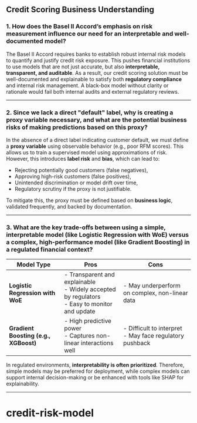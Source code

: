 ## Credit Scoring Business Understanding

### 1. How does the Basel II Accord’s emphasis on risk measurement influence our need for an interpretable and well-documented model?

The Basel II Accord requires banks to establish robust internal risk models to quantify and justify credit risk exposure. This pushes financial institutions to use models that are not just accurate, but also **interpretable, transparent, and auditable**. As a result, our credit scoring solution must be well-documented and explainable to satisfy both **regulatory compliance** and internal risk management. A black-box model without clarity or rationale would fail both internal audits and external regulatory reviews.

---

### 2. Since we lack a direct "default" label, why is creating a proxy variable necessary, and what are the potential business risks of making predictions based on this proxy?

In the absence of a direct label indicating customer default, we must define a **proxy variable** using observable behavior (e.g., poor RFM scores). This allows us to train a supervised model using approximations of risk. However, this introduces **label risk** and **bias**, which can lead to:

- Rejecting potentially good customers (false negatives),
- Approving high-risk customers (false positives),
- Unintended discrimination or model drift over time,
- Regulatory scrutiny if the proxy is not justifiable.

To mitigate this, the proxy must be defined based on **business logic**, validated frequently, and backed by documentation.

---

### 3. What are the key trade-offs between using a simple, interpretable model (like Logistic Regression with WoE) versus a complex, high-performance model (like Gradient Boosting) in a regulated financial context?

| Model Type                            | Pros                                                                                             | Cons                                                       |
| ------------------------------------- | ------------------------------------------------------------------------------------------------ | ---------------------------------------------------------- |
| **Logistic Regression with WoE**      | - Transparent and explainable<br>- Widely accepted by regulators<br>- Easy to monitor and update | - May underperform on complex, non-linear data             |
| **Gradient Boosting (e.g., XGBoost)** | - High predictive power<br>- Captures non-linear interactions well                               | - Difficult to interpret<br>- May face regulatory pushback |

In regulated environments, **interpretability is often prioritized**. Therefore, simple models may be preferred for deployment, while complex models can support internal decision-making or be enhanced with tools like SHAP for explainability.

---

# credit-risk-model
